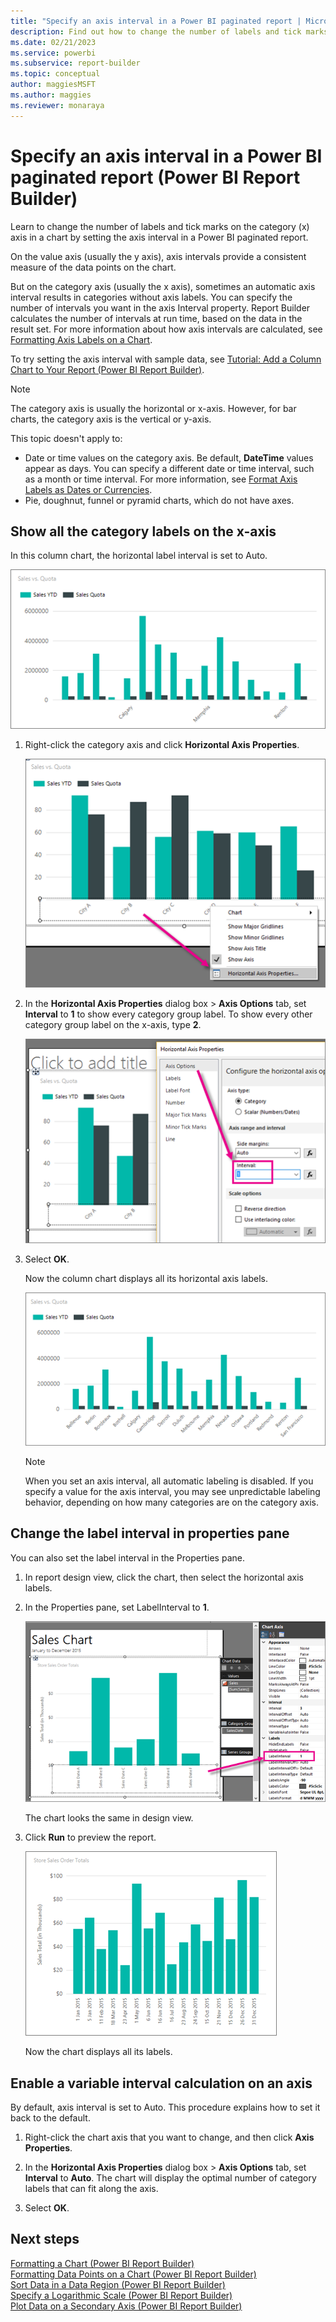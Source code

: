 ```yaml
---
title: "Specify an axis interval in a Power BI paginated report | Microsoft Docs"
description: Find out how to change the number of labels and tick marks on the category (x) axis in a chart in a Power BI paginated report by setting the axis interval in Power BI Report Builder.
ms.date: 02/21/2023
ms.service: powerbi
ms.subservice: report-builder
ms.topic: conceptual
author: maggiesMSFT
ms.author: maggies
ms.reviewer: monaraya
---
```

# Specify an axis interval in a Power BI paginated report (Power BI Report Builder)

Learn to change the number of labels and tick marks on the category (x) axis in a chart by setting the axis interval in a Power BI paginated report.
 
On the value axis (usually the y axis), axis intervals provide a consistent measure of the data points on the chart. 

But on the category axis (usually the x axis), sometimes an automatic axis interval results in categories without axis labels. You can specify the number of intervals you want in the axis Interval property. Report Builder calculates the number of intervals at run time, based on the data in the result set. For more information about how axis intervals are calculated, see [Formatting Axis Labels on a Chart](formatting-axis-labels-on-chart-report-builder.md).  

To try setting the axis interval with sample data, see [Tutorial: Add a Column Chart to Your Report (Power BI Report Builder)](/sql/reporting-services/tutorial-add-a-column-chart-to-your-report-report-builder).
  
> [!NOTE]  
>  The category axis is usually the horizontal or x-axis. However, for bar charts, the category axis is the vertical or y-axis.  
>
> This topic doesn't apply to:
>-   Date or time values on the category axis. Be default, **DateTime** values appear as days. You can specify a different date or time interval, such as a month or time interval. For more information, see [Format Axis Labels as Dates or Currencies](/sql/reporting-services/report-design/format-axis-labels-as-dates-or-currencies-report-builder-and-ssrs).  
>-  Pie, doughnut, funnel or pyramid charts, which do not have axes. 
  
## Show all the category labels on the x-axis  

In this column chart, the horizontal label interval is set to Auto.

![Screenshot showing report builder column chart preview with the x-axis interval set to Auto.](/powerbi-docs/paginated-reports/media/paginated-reports-visualizations/column-chart-preview-x-axis-interval-auto.png "Screenshot showing report builder column chart preview with the x-axis interval set to Auto.")
  
1.  Right-click the category axis and click **Horizontal Axis Properties**.   

    ![Screenshot of a report builder column chart showing how to set x-axis labels.](/powerbi-docs/paginated-reports/media/paginated-reports-visualizations/column-chart-x-axis-labels.png "Screenshot of a report builder column chart showing how to set x-axis labels.")
  
2.  In the **Horizontal Axis Properties** dialog box > **Axis Options** tab, set **Interval** to **1** to show every category group label. To show every other category group label on the x-axis, type **2**. 

     ![Screenshot of a report builder column chart showing how to set the x-axis interval to one.](/powerbi-docs/paginated-reports/media/paginated-reports-visualizations/column-chart-x-axis-interval-one.png "Screenshot of a report builder column chart showing how to set the x-axis interval to one.")
  
3.  Select **OK**.
     
     Now the column chart displays all its horizontal axis labels.
     
     ![Screenshot of the report builder column chart preview showing x-axis labels.](/powerbi-docs/paginated-reports/media/paginated-reports-visualizations/column-chart-preview-x-axis-interval-one.png "Screenshot of the report builder column chart preview showing x-axis labels.")
     
     > [!NOTE]  
     >  When you set an axis interval, all automatic labeling is disabled. If you specify a value for the axis interval, you may see unpredictable labeling behavior, depending on how many categories are on the category axis.  

## Change the label interval in properties pane

You can also set the label interval in the Properties pane.

1.  In report design view, click the chart, then select the horizontal axis labels.

3. In the Properties pane, set LabelInterval to **1**.

    ![Screenshot of the report builder column chart showing how to set the label interval.](/powerbi-docs/paginated-reports/media/paginated-reports-visualizations/column-chart-set-label-interval.png "Screenshot of the report builder column chart showing how to set the label interval.")

    The chart looks the same in design view. 
    
5.  Click **Run** to preview the report.

    ![Screenshot of the report builder column chart preview showing the label interval of one.](/powerbi-docs/paginated-reports/media/paginated-reports-visualizations/column-chart-label-interval-one-preview.png "Screenshot of the report builder column chart preview showing the label interval of one.")
    
    Now the chart displays all its labels.
  
## Enable a variable interval calculation on an axis  

By default, axis interval is set to Auto. This procedure explains how to set it back to the default. 
  
1.  Right-click the chart axis that you want to change, and then click **Axis Properties**. 
  
2.  In the **Horizontal Axis Properties** dialog box > **Axis Options** tab, set **Interval** to **Auto**. The chart will display the optimal number of category labels that can fit along the axis.  
  
3.  Select **OK**.
  
## Next steps  
 [Formatting a Chart &#40;Power BI Report Builder&#41;](/sql/reporting-services/report-design/formatting-a-chart-report-builder-and-ssrs)   
 [Formatting Data Points on a Chart (Power BI Report Builder)](/sql/reporting-services/report-design/formatting-data-points-on-a-chart-report-builder-and-ssrs)   
 [Sort Data in a Data Region (Power BI Report Builder)](/sql/reporting-services/report-design/sort-data-in-a-data-region-report-builder-and-ssrs)     
 [Specify a Logarithmic Scale &#40;Power BI Report Builder&#41;](/sql/reporting-services/report-design/specify-a-logarithmic-scale-report-builder-and-ssrs)   
 [Plot Data on a Secondary Axis &#40;Power BI Report Builder&#41;](/sql/reporting-services/report-design/plot-data-on-a-secondary-axis-report-builder-and-ssrs)  
  
